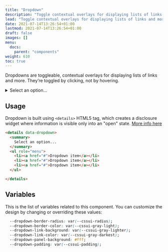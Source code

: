 ```yaml
---
title: "Dropdown"
description: "Toggle contextual overlays for displaying lists of links and more"
lead: "Toggle contextual overlays for displaying lists of links and more"
date: 2021-07-14T13:26:54+01:00
lastmod: 2021-07-14T13:26:54+01:00
draft: false
images: []
menu:
  docs:
    parent: "components"
weight: 610
toc: true
---
```


Dropdowns are toggleable, contextual overlays for displaying lists of links and more. They’re toggled by clicking, not by hovering.

<div class="preview">
  <link rel="stylesheet" href="/cssui/cssui.min.css">
  <link rel="stylesheet" href="/cssui/cssui.dropdown.min.css">

  <details data-dropdown>
    <summary>
      Select an option...
    </summary>
    <ul role="menu">
      <li><a href="#">Dropdown item</a></li>
      <li><a href="#">Dropdown item</a></li>
      <li><a href="#">Dropdown item</a></li>
    </ul>
  
  </details>
</div>

## Usage

Dropdown is built using `<details>` HTML5 tag, which creates a disclosure widget where information is visible only into an "open" state. [More info here](https://developer.mozilla.org/en-US/docs/Web/HTML/Element/details?retiredLocale=it)

```html
<details data-dropdown>
  <summary>
    Select an option...
  </summary>
  <ul role="menu">
    <li><a href="#">Dropdown item</a></li>
    <li><a href="#">Dropdown item</a></li>
    <li><a href="#">Dropdown item</a></li>
  </ul>

</details>
```

## Variables

This is the list of variables related to this component. You can customize the design by changing or overriding these values:

```css
  --dropdown-border-radius: var(--cssui-radius);
  --dropdown-border-color: var(--cssui-gray-light);
  --dropdown-link-background: var(--cssui-gray-lighter);
  --dropdown-link-color: var(--cssui-gray-darkest);
  --dropdown-panel-background: #fff;
  --dropdown-padding: var(--cssui-padding);
```
